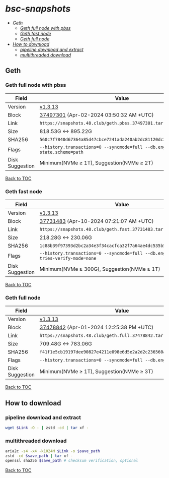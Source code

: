 # *bsc-snapshots*


- *[Geth](#geth)*
    - *[Geth full node with pbss](#geth-full-node-with-pbss)*
    - *[Geth fast node](#geth-fast-node)*
    - *[Geth full node](#geth-full-node)*
- *[How to download](#how-to-download)*
    - *[pipeline download and extract](#pipeline-download-and-extract)*
    - *[multithreaded download](#multithreaded-download)*

## Geth
### Geth full node with pbss

| Field |Value |
| --- | --- |
| Version | [v1.3.13](https://github.com/bnb-chain/bsc/releases/tag/v1.3.13) |
| Block | [37497301](https://bscscan.com/block/37497301) (Apr-02-2024 03:50:32 AM +UTC) |
| Link | `https://snapshots.48.club/geth.pbss.37497301.tar.zst` |
| Size | 818.53G <-> 895.22G |
| SHA256 | `560c7f7840d67364a85d47cbce7241ada240ab2dc81120dc310c064d104ef60e` |
| Flags | `--history.transactions=0 --syncmode=full --db.engine=pebble --state.scheme=path` |
| Disk Suggestion | Minimum(NVMe ≥ 1T), Suggestion(NVMe ≥ 2T)|

[Back to TOC](#bsc-snapshots)

### Geth fast node

| Field |Value |
| --- | --- |
| Version | [v1.3.13](https://github.com/bnb-chain/bsc/releases/tag/v1.3.13) |
| Block | [37731483](https://bscscan.com/block/37731483) (Apr-10-2024 07:21:07 AM +UTC) |
| Link | `https://snapshots.48.club/geth.fast.37731483.tar.zst` |
| Size | 218.28G <-> 230.06G |
| SHA256 | `1c88b39f97393d2bc2a34e3f34cacfca32f7a64ae4dc535b505bc2b953bafc4c` |
| Flags | `--history.transactions=0 --syncmode=full --db.engine=pebble --tries-verify-mode=none` |
| Disk Suggestion | Minimum(NVMe ≥ 300G), Suggestion(NVMe ≥ 1T)|

[Back to TOC](#bsc-snapshots)

### Geth full node

| Field |Value |
| --- | --- |
| Version | [v1.3.13](https://github.com/bnb-chain/bsc/releases/tag/v1.3.13) |
| Block | [37478842](https://bscscan.com/block/37478842) (Apr-01-2024 12:25:38 PM +UTC) |
| Link | `https://snapshots.48.club/geth.full.37478842.tar.zst` |
| Size | 709.48G <-> 783.06G |
| SHA256 | `f41f1e5cb19197dee90827e4211e098e6d5e2a2d2c236560addb885b0fcf0606` |
| Flags | `--history.transactions=0 --syncmode=full --db.engine=pebble` |
| Disk Suggestion | Minimum(NVMe ≥ 1T), Suggestion(NVMe ≥ 3T)|

[Back to TOC](#bsc-snapshots)

## How to download
### pipeline download and extract

```bash
wget $Link -O - | zstd -cd | tar xf -
```

### multithreaded download

```bash
aria2c -s4 -x4 -k1024M $Link -o $save_path
zstd -cd $save_path | tar xf -
openssl sha256 $save_path # checksum verification, optional
```

[Back to TOC](#bsc-snapshots)

